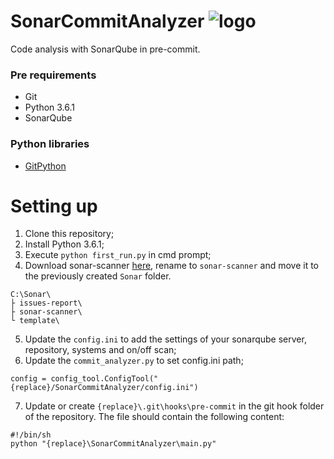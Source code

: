 # SonarCommitAnalyzer ![logo](https://s3-ap-northeast-1.amazonaws.com/qiita-tag-image/acaa785eea912847ad246c30f4673f58f8748882/medium.jpg?1468193129)
Code analysis with SonarQube in pre-commit.

### Pre requirements
- Git
- Python 3.6.1
- SonarQube

### Python libraries
- [GitPython](https://gitpython.readthedocs.io/en/stable/index.html)

# Setting up
1. Clone this repository;
2. Install Python 3.6.1;
3. Execute `python first_run.py` in cmd prompt;
4. Download sonar-scanner [here](https://docs.sonarqube.org/display/SCAN/Analyzing+with+SonarQube+Scanner), rename to `sonar-scanner` and move it to the previously created `Sonar` folder.
```
C:\Sonar\
├ issues-report\
├ sonar-scanner\
└ template\
```
5. Update the `config.ini` to add the settings of your sonarqube server, repository, systems and on/off scan;
6. Update the `commit_analyzer.py` to set config.ini path;
```
config = config_tool.ConfigTool("{replace}/SonarCommitAnalyzer/config.ini")
```
7. Update or create `{replace}\.git\hooks\pre-commit` in the git hook folder of the repository. The file should contain the following content:
```
#!/bin/sh
python "{replace}\SonarCommitAnalyzer\main.py"
```
